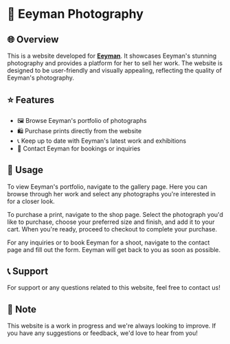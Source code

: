 # 📸 Eeyman Photography

## 🌐 Overview

This is a website developed for [**Eeyman**](#). It showcases Eeyman's stunning photography and provides a platform for her to sell her work. The website is designed to be user-friendly and visually appealing, reflecting the quality of Eeyman's photography.

## ⭐ Features

- 🖼️ Browse Eeyman's portfolio of photographs
- 🛍️ Purchase prints directly from the website
- 📞 Keep up to date with Eeyman's latest work and exhibitions
- 💌 Contact Eeyman for bookings or inquiries

## 🚀 Usage

To view Eeyman's portfolio, navigate to the gallery page. Here you can browse through her work and select any photographs you're interested in for a closer look.

To purchase a print, navigate to the shop page. Select the photograph you'd like to purchase, choose your preferred size and finish, and add it to your cart. When you're ready, proceed to checkout to complete your purchase.

For any inquiries or to book Eeyman for a shoot, navigate to the contact page and fill out the form. Eeyman will get back to you as soon as possible.

## 📞 Support

For support or any questions related to this website, feel free to contact us!

## 📝 Note

This website is a work in progress and we're always looking to improve. If you have any suggestions or feedback, we'd love to hear from you!